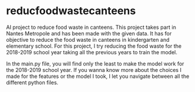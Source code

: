 # reducfoodwastecanteens
AI project to reduce food waste in canteens. 
This project takes part in Nantes Metropole and has been made with the given data. It has for objective to reduce the food waste in canteens in kindergarten 
and elementary school. 
For this project, I try reducing the food waste for the 2018-2019 school year taking all the previous years to train the model. 

In the main.py file, you will find only the least to make the model work for the 2018-2019 school year. 
If you wanna know more about the choices I made for the features or the model I took, I let you navigate between all the different python files. 

